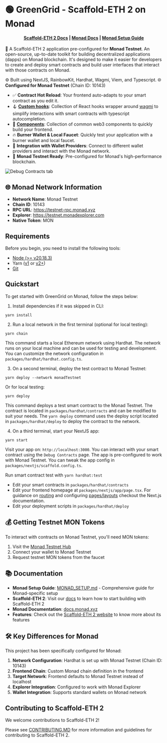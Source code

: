 # 🟢 GreenGrid - Scaffold-ETH 2 on Monad

<h4 align="center">
  <a href="https://docs.scaffoldeth.io">Scaffold-ETH 2 Docs</a> |
  <a href="https://docs.monad.xyz">Monad Docs</a> |
  <a href="./MONAD_SETUP.md">Monad Setup Guide</a>
</h4>

🧪 A Scaffold-ETH 2 application pre-configured for **Monad Testnet**. An open-source, up-to-date toolkit for building decentralized applications (dapps) on Monad blockchain. It's designed to make it easier for developers to create and deploy smart contracts and build user interfaces that interact with those contracts on Monad.

⚙️ Built using NextJS, RainbowKit, Hardhat, Wagmi, Viem, and Typescript.
🌐 **Configured for Monad Testnet** (Chain ID: 10143)

- ✅ **Contract Hot Reload**: Your frontend auto-adapts to your smart contract as you edit it.
- 🪝 **[Custom hooks](https://docs.scaffoldeth.io/hooks/)**: Collection of React hooks wrapper around [wagmi](https://wagmi.sh/) to simplify interactions with smart contracts with typescript autocompletion.
- 🧱 [**Components**](https://docs.scaffoldeth.io/components/): Collection of common web3 components to quickly build your frontend.
- 🔥 **Burner Wallet & Local Faucet**: Quickly test your application with a burner wallet and local faucet.
- 🔐 **Integration with Wallet Providers**: Connect to different wallet providers and interact with the Monad network.
- 🌟 **Monad Testnet Ready**: Pre-configured for Monad's high-performance blockchain.

![Debug Contracts tab](https://github.com/scaffold-eth/scaffold-eth-2/assets/55535804/b237af0c-5027-4849-a5c1-2e31495cccb1)

## 🌐 Monad Network Information

- **Network Name**: Monad Testnet
- **Chain ID**: 10143
- **RPC URL**: https://testnet-rpc.monad.xyz
- **Explorer**: https://testnet.monadexplorer.com
- **Native Token**: MON

## Requirements

Before you begin, you need to install the following tools:

- [Node (>= v20.18.3)](https://nodejs.org/en/download/)
- Yarn ([v1](https://classic.yarnpkg.com/en/docs/install/) or [v2+](https://yarnpkg.com/getting-started/install))
- [Git](https://git-scm.com/downloads)

## Quickstart

To get started with GreenGrid on Monad, follow the steps below:

1. Install dependencies if it was skipped in CLI:

```
yarn install
```

2. Run a local network in the first terminal (optional for local testing):

```
yarn chain
```

This command starts a local Ethereum network using Hardhat. The network runs on your local machine and can be used for testing and development. You can customize the network configuration in `packages/hardhat/hardhat.config.ts`.

3. On a second terminal, deploy the test contract to Monad Testnet:

```
yarn deploy --network monadTestnet
```

Or for local testing:
```
yarn deploy
```

This command deploys a test smart contract to the Monad Testnet. The contract is located in `packages/hardhat/contracts` and can be modified to suit your needs. The `yarn deploy` command uses the deploy script located in `packages/hardhat/deploy` to deploy the contract to the network.

4. On a third terminal, start your NextJS app:

```
yarn start
```

Visit your app on: `http://localhost:3000`. You can interact with your smart contract using the `Debug Contracts` page. The app is pre-configured to work with Monad Testnet. You can tweak the app config in `packages/nextjs/scaffold.config.ts`.

Run smart contract test with `yarn hardhat:test`

- Edit your smart contracts in `packages/hardhat/contracts`
- Edit your frontend homepage at `packages/nextjs/app/page.tsx`. For guidance on [routing](https://nextjs.org/docs/app/building-your-application/routing/defining-routes) and configuring [pages/layouts](https://nextjs.org/docs/app/building-your-application/routing/pages-and-layouts) checkout the Next.js documentation.
- Edit your deployment scripts in `packages/hardhat/deploy`

## 💰 Getting Testnet MON Tokens

To interact with contracts on Monad Testnet, you'll need MON tokens:

1. Visit the [Monad Testnet Hub](https://testnet.monad.xyz)
2. Connect your wallet to Monad Testnet
3. Request testnet MON tokens from the faucet

## 📚 Documentation

- **Monad Setup Guide**: [MONAD_SETUP.md](./MONAD_SETUP.md) - Comprehensive guide for Monad-specific setup
- **Scaffold-ETH 2**: Visit our [docs](https://docs.scaffoldeth.io) to learn how to start building with Scaffold-ETH 2
- **Monad Documentation**: [docs.monad.xyz](https://docs.monad.xyz)
- **Features**: Check out the [Scaffold-ETH 2 website](https://scaffoldeth.io) to know more about its features

## 🛠 Key Differences for Monad

This project has been specifically configured for Monad:

1. **Network Configuration**: Hardhat is set up with Monad Testnet (Chain ID: 10143)
2. **Frontend Chain**: Custom Monad chain definition in the frontend
3. **Target Network**: Frontend defaults to Monad Testnet instead of localhost
4. **Explorer Integration**: Configured to work with Monad Explorer
5. **Wallet Integration**: Supports standard wallets on Monad network

## Contributing to Scaffold-ETH 2

We welcome contributions to Scaffold-ETH 2!

Please see [CONTRIBUTING.MD](https://github.com/scaffold-eth/scaffold-eth-2/blob/main/CONTRIBUTING.md) for more information and guidelines for contributing to Scaffold-ETH 2.